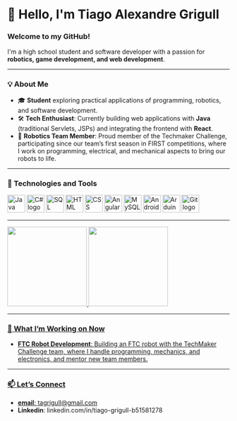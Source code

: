 # 👋 Hello, I'm Tiago Alexandre Grigull

### Welcome to my GitHub!

I'm a high school student and software developer with a passion for **robotics, game development, and web development**.

---

### 💡 About Me

- 🎓 **Student** exploring practical applications of programming, robotics, and software development.
- 🛠 **Tech Enthusiast**: Currently building web applications with **Java** (traditional Servlets, JSPs) and integrating the frontend with **React**.
- 🤖 **Robotics Team Member**: Proud member of the Techmaker Challenge, participating since our team’s first season in FIRST competitions, where I work on programming, electrical, and mechanical aspects to bring our robots to life.

---

### 🔧 Technologies and Tools

  <img src="https://cdn.jsdelivr.net/gh/devicons/devicon/icons/java/java-original.svg" alt="Java logo" width="40" height="40"/>
  <img src="https://cdn.jsdelivr.net/gh/devicons/devicon/icons/csharp/csharp-original.svg" alt="C# logo" width="40" height="40"/>
  <img src="https://cdn.jsdelivr.net/gh/devicons/devicon/icons/mysql/mysql-original.svg" alt="SQL logo" width="40" height="40"/>
  <img src="https://cdn.jsdelivr.net/gh/devicons/devicon/icons/html5/html5-original.svg" alt="HTML logo" width="40" height="40"/>
  <img src="https://cdn.jsdelivr.net/gh/devicons/devicon/icons/css3/css3-original.svg" alt="CSS logo" width="40" height="40"/>
  <img src="https://cdn.jsdelivr.net/gh/devicons/devicon/icons/angularjs/angularjs-original.svg" alt="Angular logo" width="40" height="40"/>
  <img src="https://cdn.jsdelivr.net/gh/devicons/devicon/icons/mysql/mysql-original.svg" alt="MySQL logo" width="40" height="40"/> 
  <img src="https://cdn.jsdelivr.net/gh/devicons/devicon/icons/android/android-original.svg" alt="Android logo" width="40" height="40"/>
  <img src="https://cdn.jsdelivr.net/gh/devicons/devicon/icons/arduino/arduino-original.svg" alt="Arduino logo" width="40" height="40"/>
  <img src="https://cdn.jsdelivr.net/gh/devicons/devicon/icons/git/git-original.svg" alt="Git logo" width="40" height="40"/>

---

<div>
<a href="https://github.com/seu-usuário-aqui">
<img loading="lazy" height="180em" src="https://github-readme-stats.vercel.app/api/top-langs/?username=tyggas&layout=compact&langs_count=7&theme=dracula"/>
<img loading="lazy" height="180em" src="https://github-readme-stats.vercel.app/api?username=tyggas&show_icons=true&theme=dracula&include_all_commits=true&count_private=true"/>
</div>

---

### 🚀 What I’m Working on Now
- **FTC Robot Development**: Building an FTC robot with the TechMaker Challenge team, where I handle programming, mechanics, and electronics, and mentor new team members.

---

### 📫 Let’s Connect
- **email**: tagrigull@gmail.com
- **Linkedin**: linkedin.com/in/tiago-grigull-b51581278
